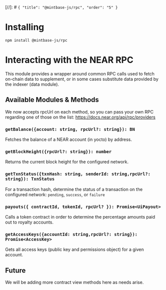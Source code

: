 [//]: # `{ "title": "@mintbase-js/rpc", "order": "5" }`


# Installing

`npm install @mintbase-js/rpc`

# Interacting with the NEAR RPC

This module provides a wrapper around common RPC calls used to fetch on-chain data to supplement, or in some cases substitute data provided by the indexer (data module).

## Available Modules & Methods

We now accepts rpcUrl on each method, so you can pass your own RPC regarding one of those on the list:
https://docs.near.org/api/rpc/providers


### `getBalance({account: string, rpcUrl?: string}): BN`

Fetches the balance of a NEAR account (in yocto) by address.

### `getBlockHeight({rpcUrl?: string}): number`

Returns the current block height for the configured network.

### `getTxnStatus({txnHash: string, senderId: string,rpcUrl?: string}): TxnStatus`

For a transaction hash, determine the status of a transaction on the configured network: `pending`, `success`, or `failure`

### `payouts({ contractId, tokenId, rpcUrl? }): Promise<UiPayout>`

Calls a token contract in order to determine the percentage amounts paid out to royalty accounts.

### `getAccessKeys({accountId: string,rpcUrl?: string}): Promise<AccessKey>`

Gets all access keys (public key and permissions object) for a given account.


## Future

We will be adding more contract view methods here as needs arise.
